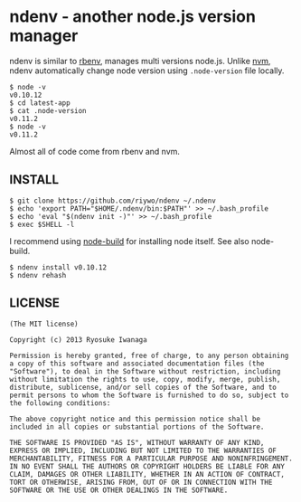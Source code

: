 # ndenv - another node.js version manager
ndenv is similar to [rbenv](https://github.com/sstephenson/rbenv), manages multi versions node.js. Unlike [nvm](https://github.com/creationix/nvm), ndenv automatically change node version using `.node-version` file locally.

    $ node -v
    v0.10.12
    $ cd latest-app
    $ cat .node-version
    v0.11.2
    $ node -v
    v0.11.2

Almost all of code come from rbenv and nvm.

## INSTALL

    $ git clone https://github.com/riywo/ndenv ~/.ndenv
    $ echo 'export PATH="$HOME/.ndenv/bin:$PATH"' >> ~/.bash_profile
    $ echo 'eval "$(ndenv init -)"' >> ~/.bash_profile
    $ exec $SHELL -l

I recommend using [node-build](https://github.com/riywo/node-build) for installing node itself. See also node-build.

    $ ndenv install v0.10.12
    $ ndenv rehash

## LICENSE

    (The MIT license)
    
    Copyright (c) 2013 Ryosuke Iwanaga
    
    Permission is hereby granted, free of charge, to any person obtaining a copy of this software and associated documentation files (the "Software"), to deal in the Software without restriction, including without limitation the rights to use, copy, modify, merge, publish, distribute, sublicense, and/or sell copies of the Software, and to permit persons to whom the Software is furnished to do so, subject to the following conditions:
    
    The above copyright notice and this permission notice shall be included in all copies or substantial portions of the Software.
    
    THE SOFTWARE IS PROVIDED "AS IS", WITHOUT WARRANTY OF ANY KIND, EXPRESS OR IMPLIED, INCLUDING BUT NOT LIMITED TO THE WARRANTIES OF MERCHANTABILITY, FITNESS FOR A PARTICULAR PURPOSE AND NONINFRINGEMENT. IN NO EVENT SHALL THE AUTHORS OR COPYRIGHT HOLDERS BE LIABLE FOR ANY CLAIM, DAMAGES OR OTHER LIABILITY, WHETHER IN AN ACTION OF CONTRACT, TORT OR OTHERWISE, ARISING FROM, OUT OF OR IN CONNECTION WITH THE SOFTWARE OR THE USE OR OTHER DEALINGS IN THE SOFTWARE.
    
